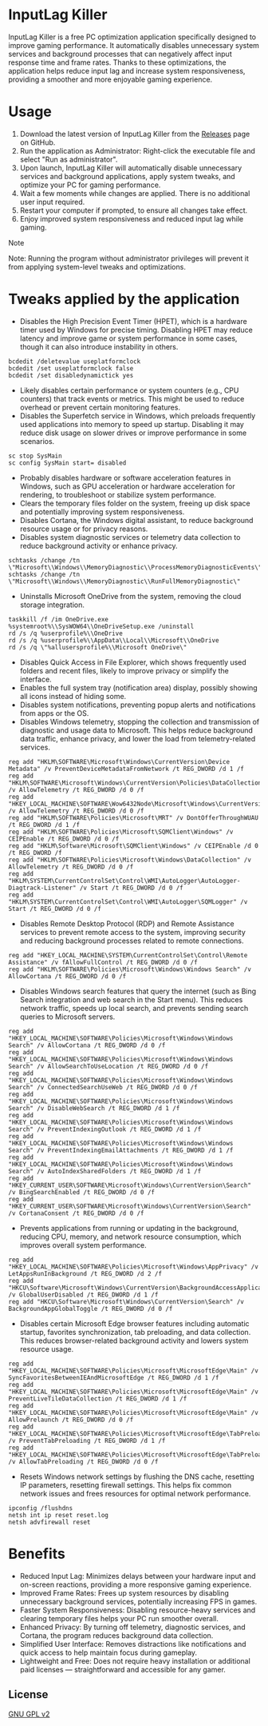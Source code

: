 # InputLag Killer
InputLag Killer is a free PC optimization application specifically designed to improve gaming performance. It automatically disables unnecessary system services and background processes that can negatively affect input response time and frame rates. Thanks to these optimizations, the application helps reduce input lag and increase system responsiveness, providing a smoother and more enjoyable gaming experience.

# Usage
1) Download the latest version of InputLag Killer from the [Releases](https://github.com/thx4drugs/inputlagkiller/releases) page on GitHub.
2) Run the application as Administrator:
Right-click the executable file and select "Run as administrator".
3) Upon launch, InputLag Killer will automatically disable unnecessary services and background applications, apply system tweaks, and optimize your PC for gaming performance.
4) Wait a few moments while changes are applied. There is no additional user input required.
5) Restart your computer if prompted, to ensure all changes take effect.
6) Enjoy improved system responsiveness and reduced input lag while gaming.
> [!NOTE]
> Note: Running the program without administrator privileges will prevent it from applying system-level tweaks and optimizations.

# Tweaks applied by the application
* Disables the High Precision Event Timer (HPET), which is a hardware timer used by Windows for precise timing. Disabling HPET may reduce latency and improve game or system performance in some cases, though it can also introduce instability in others.
```
bcdedit /deletevalue useplatformclock
bcdedit /set useplatformclock false
bcdedit /set disabledynamictick yes
```
* Likely disables certain performance or system counters (e.g., CPU counters) that track events or metrics. This might be used to reduce overhead or prevent certain monitoring features.
* Disables the Superfetch service in Windows, which preloads frequently used applications into memory to speed up startup. Disabling it may reduce disk usage on slower drives or improve performance in some scenarios.
```
sc stop SysMain
sc config SysMain start= disabled
```
* Probably disables hardware or software acceleration features in Windows, such as GPU acceleration or hardware acceleration for rendering, to troubleshoot or stabilize system performance.
* Clears the temporary files folder on the system, freeing up disk space and potentially improving system responsiveness.
* Disables Cortana, the Windows digital assistant, to reduce background resource usage or for privacy reasons.
* Disables system diagnostic services or telemetry data collection to reduce background activity or enhance privacy.
```
schtasks /change /tn \"Microsoft\\Windows\\MemoryDiagnostic\\ProcessMemoryDiagnosticEvents\"
schtasks /change /tn \"Microsoft\\Windows\\MemoryDiagnostic\\RunFullMemoryDiagnostic\"
```
* Uninstalls Microsoft OneDrive from the system, removing the cloud storage integration.
```
taskkill /f /im OneDrive.exe
%systemroot%\\SysWOW64\\OneDriveSetup.exe /uninstall
rd /s /q %userprofile%\\OneDrive
rd /s /q %userprofile%\\AppData\\Local\\Microsoft\\OneDrive
rd /s /q \"%allusersprofile%\\Microsoft OneDrive\"
```
* Disables Quick Access in File Explorer, which shows frequently used folders and recent files, likely to improve privacy or simplify the interface.
* Enables the full system tray (notification area) display, possibly showing all icons instead of hiding some.
* Disables system notifications, preventing popup alerts and notifications from apps or the OS.
* Disables Windows telemetry, stopping the collection and transmission of diagnostic and usage data to Microsoft. This helps reduce background data traffic, enhance privacy, and lower the load from telemetry-related services.
```
reg add "HKLM\SOFTWARE\Microsoft\Windows\CurrentVersion\Device Metadata" /v PreventDeviceMetadataFromNetwork /t REG_DWORD /d 1 /f
reg add "HKLM\SOFTWARE\Microsoft\Windows\CurrentVersion\Policies\DataCollection" /v AllowTelemetry /t REG_DWORD /d 0 /f
reg add "HKEY_LOCAL_MACHINE\SOFTWARE\Wow6432Node\Microsoft\Windows\CurrentVersion\Policies\DataCollection" /v AllowTelemetry /t REG_DWORD /d 0 /f
reg add "HKLM\SOFTWARE\Policies\Microsoft\MRT" /v DontOfferThroughWUAU /t REG_DWORD /d 1 /f
reg add "HKLM\SOFTWARE\Policies\Microsoft\SQMClient\Windows" /v CEIPEnable /t REG_DWORD /d 0 /f
reg add "HKLM\Software\Microsoft\SQMClient\Windows" /v CEIPEnable /d 0 /t REG_DWORD /f
reg add "HKLM\SOFTWARE\Policies\Microsoft\Windows\DataCollection" /v AllowTelemetry /t REG_DWORD /d 0 /f
reg add "HKLM\SYSTEM\CurrentControlSet\Control\WMI\AutoLogger\AutoLogger-Diagtrack-Listener" /v Start /t REG_DWORD /d 0 /f
reg add "HKLM\SYSTEM\CurrentControlSet\Control\WMI\AutoLogger\SQMLogger" /v Start /t REG_DWORD /d 0 /f
```
* Disables Remote Desktop Protocol (RDP) and Remote Assistance services to prevent remote access to the system, improving security and reducing background processes related to remote connections.
```
reg add "HKEY_LOCAL_MACHINE\SYSTEM\CurrentControlSet\Control\Remote Assistance" /v fAllowFullControl /t REG_DWORD /d 0 /f
reg add "HKLM\SOFTWARE\Policies\Microsoft\Windows\Windows Search" /v AllowCortana /t REG_DWORD /d 0 /f
```
* Disables Windows search features that query the internet (such as Bing Search integration and web search in the Start menu). This reduces network traffic, speeds up local search, and prevents sending search queries to Microsoft servers.
```
reg add "HKEY_LOCAL_MACHINE\SOFTWARE\Policies\Microsoft\Windows\Windows Search" /v AllowCortana /t REG_DWORD /d 0 /f
reg add "HKEY_LOCAL_MACHINE\SOFTWARE\Policies\Microsoft\Windows\Windows Search" /v AllowSearchToUseLocation /t REG_DWORD /d 0 /f
reg add "HKEY_LOCAL_MACHINE\SOFTWARE\Policies\Microsoft\Windows\Windows Search" /v ConnectedSearchUseWeb /t REG_DWORD /d 0 /f
reg add "HKEY_LOCAL_MACHINE\SOFTWARE\Policies\Microsoft\Windows\Windows Search" /v DisableWebSearch /t REG_DWORD /d 1 /f
reg add "HKEY_LOCAL_MACHINE\SOFTWARE\Policies\Microsoft\Windows\Windows Search" /v PreventIndexingOutlook /t REG_DWORD /d 1 /f
reg add "HKEY_LOCAL_MACHINE\SOFTWARE\Policies\Microsoft\Windows\Windows Search" /v PreventIndexingEmailAttachments /t REG_DWORD /d 1 /f
reg add "HKEY_LOCAL_MACHINE\SOFTWARE\Policies\Microsoft\Windows\Windows Search" /v AutoIndexSharedFolders /t REG_DWORD /d 1 /f
reg add "HKEY_CURRENT_USER\SOFTWARE\Microsoft\Windows\CurrentVersion\Search" /v BingSearchEnabled /t REG_DWORD /d 0 /f
reg add "HKEY_CURRENT_USER\SOFTWARE\Microsoft\Windows\CurrentVersion\Search" /v CortanaConsent /t REG_DWORD /d 0 /f
```
* Prevents applications from running or updating in the background, reducing CPU, memory, and network resource consumption, which improves overall system performance.
```
reg add "HKEY_LOCAL_MACHINE\SOFTWARE\Policies\Microsoft\Windows\AppPrivacy" /v LetAppsRunInBackground /t REG_DWORD /d 2 /f
reg add "HKCU\Software\Microsoft\Windows\CurrentVersion\BackgroundAccessApplications" /v GlobalUserDisabled /t REG_DWORD /d 1 /f
reg add "HKCU\Software\Microsoft\Windows\CurrentVersion\Search" /v BackgroundAppGlobalToggle /t REG_DWORD /d 0 /f
```
* Disables certain Microsoft Edge browser features including automatic startup, favorites synchronization, tab preloading, and data collection. This reduces browser-related background activity and lowers system resource usage.
```
reg add "HKEY_LOCAL_MACHINE\SOFTWARE\Policies\Microsoft\MicrosoftEdge\Main" /v SyncFavoritesBetweenIEAndMicrosoftEdge /t REG_DWORD /d 1 /f
reg add "HKEY_LOCAL_MACHINE\SOFTWARE\Policies\Microsoft\MicrosoftEdge\Main" /v PreventLiveTileDataCollection /t REG_DWORD /d 1 /f
reg add "HKEY_LOCAL_MACHINE\SOFTWARE\Policies\Microsoft\MicrosoftEdge\Main" /v AllowPrelaunch /t REG_DWORD /d 0 /f
reg add "HKEY_LOCAL_MACHINE\SOFTWARE\Policies\Microsoft\MicrosoftEdge\TabPreloader" /v PreventTabPreloading /t REG_DWORD /d 1 /f
reg add "HKEY_LOCAL_MACHINE\SOFTWARE\Policies\Microsoft\MicrosoftEdge\TabPreloader" /v AllowTabPreloading /t REG_DWORD /d 0 /f
```
* Resets Windows network settings by flushing the DNS cache, resetting IP parameters, resetting firewall settings. This helps fix common network issues and frees resources for optimal network performance.
```
ipconfig /flushdns
netsh int ip reset reset.log
netsh advfirewall reset
```

# Benefits
* Reduced Input Lag: Minimizes delays between your hardware input and on-screen reactions, providing a more responsive gaming experience.
* Improved Frame Rates: Frees up system resources by disabling unnecessary background services, potentially increasing FPS in games.
* Faster System Responsiveness: Disabling resource-heavy services and clearing temporary files helps your PC run smoother overall.
* Enhanced Privacy: By turning off telemetry, diagnostic services, and Cortana, the program reduces background data collection.
* Simplified User Interface: Removes distractions like notifications and quick access to help maintain focus during gameplay.
* Lightweight and Free: Does not require heavy installation or additional paid licenses — straightforward and accessible for any gamer.

## License
[GNU GPL v2](http://www.gnu.org/licenses/old-licenses/gpl-2.0.html)

